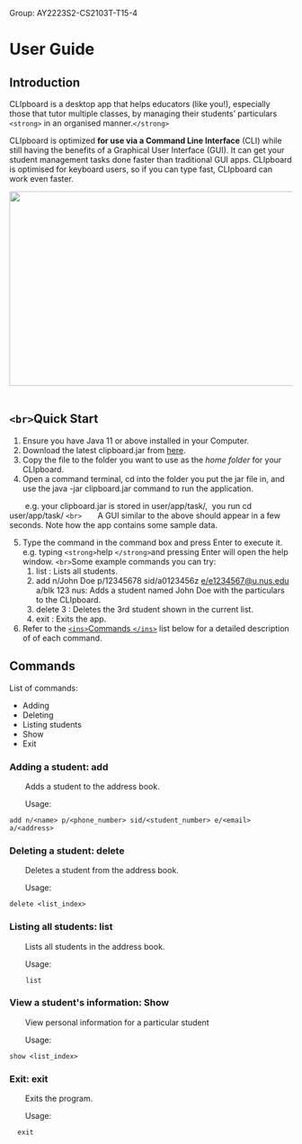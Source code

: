 Group: AY2223S2-CS2103T-T15-4

# User Guide

## Introduction

CLIpboard is a desktop app that helps educators (like you!), especially those that tutor multiple classes, by managing their students’ particulars `<strong>` in an organised manner.`</strong>`

CLIpboard is optimized **for use via a Command Line Interface** (CLI) while still having the benefits of a Graphical User Interface (GUI). It can get your student management tasks done faster than traditional GUI apps. CLIpboard is optimised for keyboard users, so if you can type fast, CLIpboard can work even faster.

<img src="https://lh4.googleusercontent.com/nJEHEfBEaTqtMlaihfUQVGUEwWmxZkjWSyY9CkknQ9WE6q9VnwlT2YbG4CP6rguZjN0b0ZslxZPH6TivrbM6S6S0fDq5WEuxOciYJILifALzS5mRS8RGjOlQLcjBp-DqYfVGSmw8_cU4WfKFlA-J1Hg" width="634" height="346" />
<br><br>

## `<br>`Quick Start

1. Ensure you have Java 11 or above installed in your Computer.
2. Download the latest clipboard.jar from [here](https://github.com/se-edu/addressbook-level3/releases).
3. Copy the file to the folder you want to use as the _home folder_ for your CLIpboard.
4. Open a command terminal, cd into the folder you put the jar file in, and use the java -jar clipboard.jar command to run the application.&nbsp;

&emsp;&emsp;e.g. your clipboard.jar is stored in user/app/task/,&nbsp; you run cd user/app/task/
`<br>`&emsp;&emsp;A GUI similar to the above should appear in a few seconds. Note how the app contains some sample data.

5. Type the command in the command box and press Enter to execute it. e.g. typing `<strong>`help `</strong>`and pressing Enter will open the help window.
   `<br>`Some example commands you can try:
   1. list : Lists all students.
   2. add n/John Doe p/12345678 sid/a0123456z [e/e1234567@u.nus.edu](mailto:e/e1234567@u.nus.edu) a/blk 123 nus: Adds a student named John Doe with the particulars to the CLIpboard.
   3. delete 3 : Deletes the 3rd student shown in the current list.
   4. exit : Exits the app.
6. Refer to the [`<ins>`Commands `</ins>`](https://docs.google.com/document/d/129glYXctEtL77of9dMmzea-TjVfZh727fVPrv_e9AyI/edit#bookmark=id.1r9lnvft19co) list below for a detailed description&nbsp; of of each command.

## Commands

List of commands:

- Adding
- Deleting
- Listing students
- Show
- Exit

### Adding a student: add

&emsp;&emsp;Adds a student to the address book.

&emsp;&emsp;Usage:

```
add n/<name> p/<phone_number> sid/<student_number> e/<email> a/<address>
```

### Deleting a student: delete&nbsp;

&emsp;&emsp;Deletes a student from the address book.

&emsp;&emsp;Usage:

```
delete <list_index>
```

### Listing all students: list&nbsp;

&emsp;&emsp;Lists all students in the address book.

&emsp;&emsp;Usage:

```
    list
```

### View a student's information: Show

&emsp;&emsp;View personal information for a particular student

&emsp;&emsp;Usage:&nbsp;

```
show <list_index>
```

### Exit: exit

&emsp;&emsp;Exits the program.

&emsp;&emsp;Usage:&nbsp;

```
  exit
```
